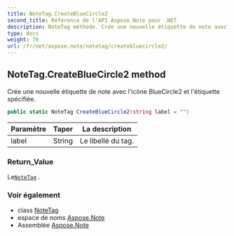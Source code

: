 ```yaml
---
title: NoteTag.CreateBlueCircle2
second_title: Référence de l'API Aspose.Note pour .NET
description: NoteTag méthode. Crée une nouvelle étiquette de note avec licône BlueCircle2 et létiquette spécifiée.
type: docs
weight: 70
url: /fr/net/aspose.note/notetag/createbluecircle2/
---
```

## NoteTag.CreateBlueCircle2 method

Crée une nouvelle étiquette de note avec l'icône BlueCircle2 et l'étiquette spécifiée.

```csharp
public static NoteTag CreateBlueCircle2(string label = "")
```

| Paramètre | Taper | La description |
| --- | --- | --- |
| label | String | Le libellé du tag. |

### Return_Value

Le[`NoteTag`](../) .

### Voir également

* class [NoteTag](../)
* espace de noms [Aspose.Note](../../notetag/)
* Assemblée [Aspose.Note](../../../)


